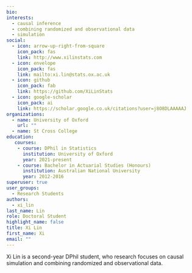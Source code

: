 ```yaml
---
bio: 
interests:
  - causal inference
  - combining randomized and observational data
  - simulation
social:
  - icon: arrow-up-right-from-square
    icon_pack: fas
    link: http://www.xilinstats.com
  - icon: envelope
    icon_pack: fas
    link: mailto:xi.lin@stats.ox.ac.uk
  - icon: github
    icon_pack: fab
    link: https://github.com/XiLinStats
  - icon: google-scholar
    icon_pack: ai
    link: https://scholar.google.co.uk/citations?user=j8O8DLAAAAAJ
organizations:
  - name: University of Oxford
    url: ""
  - name: St Cross College
education:
   courses:
    - course: DPhil in Statistics
      institution: University of Oxford
      year: 2021-present
    - course: Bachelor in Actuarial Studies (Honours)
      institution: Australian National University
      year: 2012-2016
superuser: true
user_groups:
  - Research Students
authors:
  - xi_lin
last_name: Lin
role: Doctoral Student
highlight_name: false
title: Xi Lin
first_name: Xi
email: ""
---
```

Xi Lin is a second-year DPhil student, who research focuses on causal simulation 
and combining randomized and observational data.
